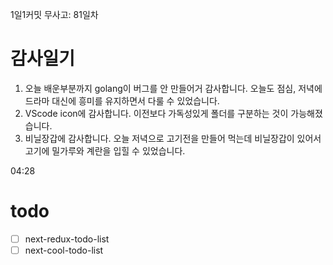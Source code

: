 1일1커밋 무사고: 81일차

# 감사일기

1. 오늘 배운부분까지 golang이 버그를 안 만들어거 감사합니다. 오늘도 점심, 저녁에 드라마 대신에 흥미를 유지하면서 다룰 수 있었습니다.
2. VScode icon에 감사합니다. 이전보다 가독성있게 폴더를 구분하는 것이 가능해졌습니다.
3. 비닐장갑에 감사합니다. 오늘 저녁으로 고기전을 만들어 먹는데 비닐장갑이 있어서 고기에 밀가루와 계란을 입힐 수 있었습니다.

04:28

# todo

- [ ] next-redux-todo-list
- [ ] next-cool-todo-list
